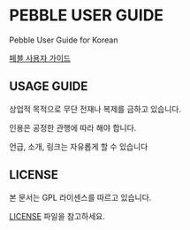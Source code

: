 # PEBBLE USER GUIDE

Pebble User Guide for Korean

[페블 사용자 가이드](http://soomtong.github.io/pebble-user-guide/)

## USAGE GUIDE

상업적 목적으로 무단 전재나 복제를 금하고 있습니다.

인용은 공정한 관행에 따라 해야 합니다.

언급, 소개, 링크는 자유롭게 할 수 있습니다

## LICENSE

본 문서는 GPL 라이센스를 따르고 있습니다.

[LICENSE](LICENSE.md) 파일을 참고하세요.
